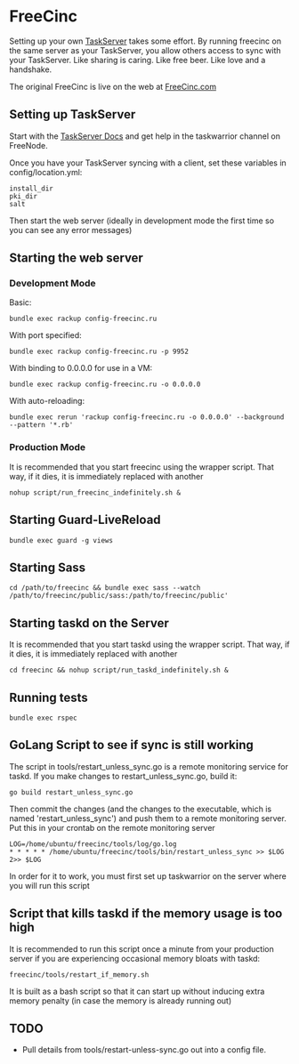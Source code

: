 FreeCinc
========

Setting up your own [TaskServer](http://taskwarrior.org/docs/taskserver/why.html) takes some effort. By running freecinc on the same server as your TaskServer, you allow others access to sync with your TaskServer. Like sharing is caring. Like free beer. Like love and a handshake.

The original FreeCinc is live on the web at [FreeCinc.com](https://freecinc.com)

Setting up TaskServer
---------------------

Start with the [TaskServer Docs](http://taskwarrior.org/docs/taskserver/setup.html) and get help in the taskwarrior channel on FreeNode.

Once you have your TaskServer syncing with a client, set these variables in config/location.yml:

    install_dir
    pki_dir
    salt

Then start the web server (ideally in development mode the first time so you can see any error messages)


Starting the web server
-----------------------


### Development Mode

Basic:

    bundle exec rackup config-freecinc.ru

With port specified:

    bundle exec rackup config-freecinc.ru -p 9952

With binding to 0.0.0.0 for use in a VM:

    bundle exec rackup config-freecinc.ru -o 0.0.0.0

With auto-reloading:

    bundle exec rerun 'rackup config-freecinc.ru -o 0.0.0.0' --background --pattern '*.rb'


### Production Mode
It is recommended that you start freecinc using the wrapper script. That way, if it dies, it is immediately replaced with another

    nohup script/run_freecinc_indefinitely.sh &


Starting Guard-LiveReload
-------------------------

    bundle exec guard -g views


Starting Sass
-------------

    cd /path/to/freecinc && bundle exec sass --watch /path/to/freecinc/public/sass:/path/to/freecinc/public'


Starting taskd on the Server
----------------------------

It is recommended that you start taskd using the wrapper script. That way, if it dies, it is immediately replaced with another

    cd freecinc && nohup script/run_taskd_indefinitely.sh &


Running tests
-------------

    bundle exec rspec


GoLang Script to see if sync is still working
---------------------------------------------

The script in tools/restart_unless_sync.go is a remote monitoring service for taskd.
If you make changes to restart_unless_sync.go, build it:

    go build restart_unless_sync.go

Then commit the changes (and the changes to the executable, which is named 'restart_unless_sync') and push them to a remote monitoring server.
Put this in your crontab on the remote monitoring server

    LOG=/home/ubuntu/freecinc/tools/log/go.log
    * * * * * /home/ubuntu/freecinc/tools/bin/restart_unless_sync >> $LOG 2>> $LOG

In order for it to work, you must first set up taskwarrior on the server where you will run this script


Script that kills taskd if the memory usage is too high
-------------------------------------------------------

It is recommended to run this script once a minute from your production server if you are experiencing occasional memory bloats with taskd:

    freecinc/tools/restart_if_memory.sh

It is built as a bash script so that it can start up without inducing extra memory penalty (in case the memory is already running out)


TODO
----

* Pull details from tools/restart-unless-sync.go out into a config file.


